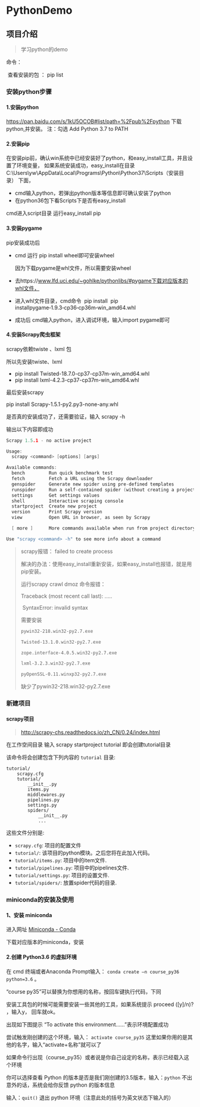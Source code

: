 # PythonDemo

## 项目介绍
> 学习python的demo

命令：

​	查看安装的包  ： pip list

### 安装python步骤

#### 1.安装python

https://pan.baidu.com/s/1kU5OCOB#list/path=%2Fpub%2Fpython
下载python,并安装。
注：勾选 Add Python 3.7 to PATH

#### 2.安装pip

在安装pip前，确认win系统中已经安装好了python，和easy_install工具，并且设置了环境变量， 如果系统安装成功，easy_install在目录C:\Users\yw\AppData\Local\Programs\Python\Python37\Scripts（安装目录） 下面，

- cmd输入python，若弹出python版本等信息即可确认安装了python
- 在python36包下看Scripts下是否有easy_install

cmd进入script目录 运行easy_install pip

#### 3.安装pygame

pip安装成功后

- cmd 运行 pip install wheel即可安装wheel 

   因为下载pygame是whl文件，所以需要安装wheel

- 去https://www.lfd.uci.edu/~gohlke/pythonlibs/#pygame下载对应版本的whl文件，

- 进入whl文件目录，cmd命令  pip install  pip installpygame‑1.9.3‑cp36‑cp36m‑win_amd64.whl

- 成功后 cmd输入python，进入调试环境，输入import pygame即可

#### 4.安装Scrapy爬虫框架

scrapy依赖twiste 、lxml 包

所以先安装twiste、lxml

- pip install Twisted-18.7.0-cp37-cp37m-win_amd64.whl
- pip install lxml-4.2.3-cp37-cp37m-win_amd64.whl

最后安装scrapy

pip install Scrapy-1.5.1-py2.py3-none-any.whl

是否真的安装成功了，还需要验证，输入 scrapy -h 

输出以下内容即成功

```c
Scrapy 1.5.1 - no active project

Usage:
  scrapy <command> [options] [args]

Available commands:
  bench         Run quick benchmark test
  fetch         Fetch a URL using the Scrapy downloader
  genspider     Generate new spider using pre-defined templates
  runspider     Run a self-contained spider (without creating a project)
  settings      Get settings values
  shell         Interactive scraping console
  startproject  Create new project
  version       Print Scrapy version
  view          Open URL in browser, as seen by Scrapy

  [ more ]      More commands available when run from project directory

Use "scrapy <command> -h" to see more info about a command
```

> scrapy报错： failed to create process
>
> 解决的办法：使用easy_install重新安装，如果easy_install也报错，就是用pip安装。
>
> 
>
> 运行scrapy crawl dmoz 命令报错：
>
> Traceback (most recent call last): .....
>
> ​	SyntaxError: invalid syntax
>
> 需要安装
>
> ```html
> pywin32-218.win32-py2.7.exe
> 
> Twisted-13.1.0.win32-py2.7.exe
> 
> zope.interface-4.0.5.win32-py2.7.exe
> 
> lxml-3.2.3.win32-py2.7.exe
> 
> pyOpenSSL-0.11.winxp32-py2.7.exe
> ```
>
> 缺少了pywin32-218.win32-py2.7.exe
>
> 

### 新建项目

#### scrapy项目

> http://scrapy-chs.readthedocs.io/zh_CN/0.24/index.html

在工作空间目录 输入 scrapy startproject tutorial 即会创建tutorial目录

该命令将会创建包含下列内容的 `tutorial` 目录:

```
tutorial/
    scrapy.cfg
    tutorial/
        __init__.py
        items.py
        middlewares.py
        pipelines.py
        settings.py
        spiders/
            __init__.py
            ...
```

这些文件分别是:

- `scrapy.cfg`: 项目的配置文件
- `tutorial/`: 该项目的python模块。之后您将在此加入代码。
- `tutorial/items.py`: 项目中的item文件.
- `tutorial/pipelines.py`: 项目中的pipelines文件.
- `tutorial/settings.py`: 项目的设置文件.
- `tutorial/spiders/`: 放置spider代码的目录.





### miniconda的安装及使用

#### 1、安装 miniconda

进入网址 [Miniconda - Conda](https://conda.io/miniconda.html)

下载对应版本的miniconda，安装

#### 2.创建 Python3.6 的虚拟环境

在 cmd 终端或者Anaconda Prompt输入： `conda create –n course_py36 python=3.6` 。 

“course py35”可以替换为你想用的名称，按回车键执行代码，下同

安装工具包的时候可能需要安装一些其他的工具，如果系统提示 proceed ([y]/n)? ，输入y， 回车就ok。

出现如下图提示 “To activate this environment……”表示环境配置成功

尝试触发刚创建的这个环境，输入： `activate course_py35` 
这里如果你用的是其他的名字，输入“activate+名称”就可以了

如果命令行出现（course_py35）或者说是你自己设定的名称，表示已经载入这个环境

你可以选择查看 Python 的版本是否是我们刚创建的3.5版本，输入：`python` 
不出意外的话，系统会给你反馈 python 的版本信息

输入：`quit()` 
退出 python 环境（注意此处的括号为英文状态下输入的）